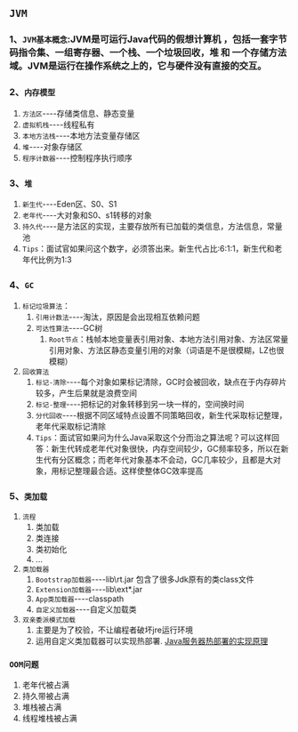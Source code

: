 ## `JVM`

### 1、`JVM基本概念`:JVM是可运行Java代码的假想计算机 ，包括一套字节码指令集、一组寄存器、一个栈、一个垃圾回收，堆 和 一个存储方法域。JVM是运行在操作系统之上的，它与硬件没有直接的交互。

### 2、`内存模型`

1. `方法区`----存储类信息、静态变量
2. `虚拟机栈`----线程私有
3. `本地方法栈`----本地方法变量存储区
4. `堆`----对象存储区
5. `程序计数器`----控制程序执行顺序

### 3、`堆`

1. `新生代`----Eden区、S0、S1
2. `老年代`----大对象和S0、s1转移的对象
3. `持久代`----是方法区的实现，主要存放所有已加载的类信息，方法信息，常量池
4. `Tips`：面试官如果问这个数字，必须答出来。新生代占比:6:1:1，新生代和老年代比例为1:3

### 4、`GC`

1. `标记垃圾算法`：
    1. `引用计数法`----淘汰，原因是会出现相互依赖问题
    2. `可达性算法`----GC树
        1. `Root节点`：栈帧本地变量表引用对象、本地方法引用对象、方法区常量引用对象、方法区静态变量引用的对象（词语是不是很模糊，LZ也很模糊）
2. `回收算法`
    1. `标记-清除`----每个对象如果标记清除，GC时会被回收，缺点在于内存碎片较多，产生后果就是浪费空间
    2. `标记-整理`----把标记的对象转移到另一块一样的，空间换时间
    3. `分代回收`----根据不同区域特点设置不同策略回收，新生代采取标记整理，老年代采取标记清除
    4. `Tips`：面试官如果问为什么Java采取这个分而治之算法呢？可以这样回答：新生代转成老年代对象很快，内存空间较少，GC频率较多，所以在新生代有分区概念；而老年代对象基本不会动，GC几率较少，且都是大对象，用标记整理最合适。这样使整体GC效率提高

### 5、`类加载`

1. `流程`
    1. 类加载
    2. 类连接
    3. 类初始化
    4. ...
2. `类加载器`
    1. `Bootstrap加载器`----lib\rt.jar 包含了很多Jdk原有的类class文件
    2. `Extension加载器`----lib\ext\*.jar
    3. `App类加载器`----classpath
    4. `自定义加载器`----自定义加载类
3. `双亲委派模式加载`
    1. 主要是为了校验，不让编程者破坏jre运行环境
    2. 运用自定义类加载器可以实现热部署. [Java服务器热部署的实现原理](https://blog.csdn.net/xiaopihai86/article/details/50767628)

### `OOM问题`

1. 老年代被占满
2. 持久带被占满
3. 堆栈被占满
4. 线程堆栈被占满